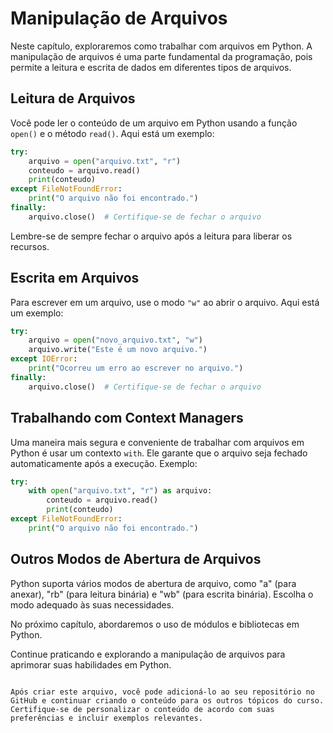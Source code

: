 # Manipulação de Arquivos

Neste capítulo, exploraremos como trabalhar com arquivos em Python. A manipulação de arquivos é uma parte fundamental da programação, pois permite a leitura e escrita de dados em diferentes tipos de arquivos.

## Leitura de Arquivos

Você pode ler o conteúdo de um arquivo em Python usando a função `open()` e o método `read()`. Aqui está um exemplo:

```python
try:
    arquivo = open("arquivo.txt", "r")
    conteudo = arquivo.read()
    print(conteudo)
except FileNotFoundError:
    print("O arquivo não foi encontrado.")
finally:
    arquivo.close()  # Certifique-se de fechar o arquivo
```

Lembre-se de sempre fechar o arquivo após a leitura para liberar os recursos.

## Escrita em Arquivos

Para escrever em um arquivo, use o modo `"w"` ao abrir o arquivo. Aqui está um exemplo:

```python
try:
    arquivo = open("novo_arquivo.txt", "w")
    arquivo.write("Este é um novo arquivo.")
except IOError:
    print("Ocorreu um erro ao escrever no arquivo.")
finally:
    arquivo.close()  # Certifique-se de fechar o arquivo
```

## Trabalhando com Context Managers

Uma maneira mais segura e conveniente de trabalhar com arquivos em Python é usar um contexto `with`. Ele garante que o arquivo seja fechado automaticamente após a execução. Exemplo:

```python
try:
    with open("arquivo.txt", "r") as arquivo:
        conteudo = arquivo.read()
        print(conteudo)
except FileNotFoundError:
    print("O arquivo não foi encontrado.")
```

## Outros Modos de Abertura de Arquivos

Python suporta vários modos de abertura de arquivo, como "a" (para anexar), "rb" (para leitura binária) e "wb" (para escrita binária). Escolha o modo adequado às suas necessidades.

No próximo capítulo, abordaremos o uso de módulos e bibliotecas em Python.

Continue praticando e explorando a manipulação de arquivos para aprimorar suas habilidades em Python.
```

Após criar este arquivo, você pode adicioná-lo ao seu repositório no GitHub e continuar criando o conteúdo para os outros tópicos do curso. Certifique-se de personalizar o conteúdo de acordo com suas preferências e incluir exemplos relevantes.
